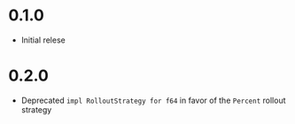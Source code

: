 # 0.1.0

- Initial relese

# 0.2.0

- Deprecated `impl RolloutStrategy for f64` in favor of the `Percent` rollout strategy
